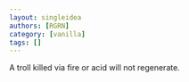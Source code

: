 ```yaml
---
layout: singleidea
authors: [RGRN]
category: [vanilla]
tags: []
---
```

A troll killed via fire or acid will not regenerate.

